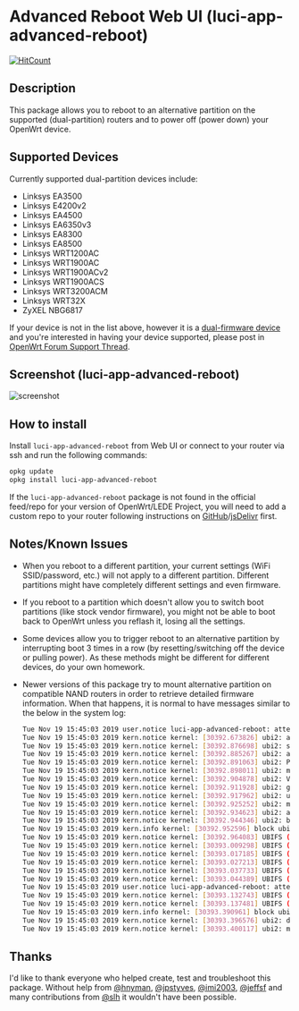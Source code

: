 <!-- markdownlint-disable MD013 -->
# Advanced Reboot Web UI (luci-app-advanced-reboot)

[![HitCount](http://hits.dwyl.com/stangri/openwrt/luci-app-advanced-reboot.svg)](http://hits.dwyl.com/stangri/openwrt/luci-app-advanced-reboot)

## Description

This package allows you to reboot to an alternative partition on the supported (dual-partition) routers and to power off (power down) your OpenWrt device.

## Supported Devices

Currently supported dual-partition devices include:

- Linksys EA3500
- Linksys E4200v2
- Linksys EA4500
- Linksys EA6350v3
- Linksys EA8300
- Linksys EA8500
- Linksys WRT1200AC
- Linksys WRT1900AC
- Linksys WRT1900ACv2
- Linksys WRT1900ACS
- Linksys WRT3200ACM
- Linksys WRT32X
- ZyXEL NBG6817

If your device is not in the list above, however it is a [dual-firmware device](https://openwrt.org/tag/dual_firmware?do=showtag&tag=dual_firmware) and you're interested in having your device supported, please post in [OpenWrt Forum Support Thread](https://forum.openwrt.org/t/web-ui-to-reboot-to-another-partition-dual-partition-routers/3423).

## Screenshot (luci-app-advanced-reboot)

![screenshot](https://cdn.jsdelivr.net/gh/stangri/openwrt_packages@master/screenshots/luci-app-advanced-reboot/screenshot02.png "screenshot")

## How to install

Install ```luci-app-advanced-reboot``` from Web UI or connect to your router via ssh and run the following commands:

```sh
opkg update
opkg install luci-app-advanced-reboot
```

If the ```luci-app-advanced-reboot``` package is not found in the official feed/repo for your version of OpenWrt/LEDE Project, you will need to add a custom repo to your router following instructions on [GitHub](https://github.com/stangri/openwrt_packages/blob/master/README.md#on-your-router)/[jsDelivr](https://cdn.jsdelivr.net/gh/stangri/openwrt_packages@master/README.md#on-your-router) first.

## Notes/Known Issues

- When you reboot to a different partition, your current settings (WiFi SSID/password, etc.) will not apply to a different partition. Different partitions might have completely different settings and even firmware.
- If you reboot to a partition which doesn't allow you to switch boot partitions (like stock vendor firmware), you might not be able to boot back to OpenWrt unless you reflash it, losing all the settings.
- Some devices allow you to trigger reboot to an alternative partition by interrupting boot 3 times in a row (by resetting/switching off the device or pulling power). As these methods might be different for different devices, do your own homework.
- Newer versions of this package try to mount alternative partition on compatible NAND routers in order to retrieve detailed firmware information. When that happens, it is normal to have messages similar to the below in the system log:

  ```sh
  Tue Nov 19 15:45:03 2019 user.notice luci-app-advanced-reboot: attempting to mount alternative   partition (mtd6)
  Tue Nov 19 15:45:03 2019 kern.notice kernel: [30392.673826] ubi2: attaching mtd6
  Tue Nov 19 15:45:03 2019 kern.notice kernel: [30392.876698] ubi2: scanning is finished
  Tue Nov 19 15:45:03 2019 kern.notice kernel: [30392.885267] ubi2: attached mtd6 (name "rootfs1", size   74 MiB)
  Tue Nov 19 15:45:03 2019 kern.notice kernel: [30392.891063] ubi2: PEB size: 131072 bytes (128 KiB),   LEB size: 126976 bytes
  Tue Nov 19 15:45:03 2019 kern.notice kernel: [30392.898011] ubi2: min./max. I/O unit sizes: 2048/2048,   sub-page size 2048
  Tue Nov 19 15:45:03 2019 kern.notice kernel: [30392.904878] ubi2: VID header offset: 2048 (aligned   2048), data offset: 4096
  Tue Nov 19 15:45:03 2019 kern.notice kernel: [30392.911928] ubi2: good PEBs: 592, bad PEBs: 0,   corrupted PEBs: 0
  Tue Nov 19 15:45:03 2019 kern.notice kernel: [30392.917962] ubi2: user volume: 2, internal volumes: 1,   max. volumes count: 128
  Tue Nov 19 15:45:03 2019 kern.notice kernel: [30392.925252] ubi2: max/mean erase counter: 48/32, WL   threshold: 4096, image sequence number: 1659081076
  Tue Nov 19 15:45:03 2019 kern.notice kernel: [30392.934623] ubi2: available PEBs: 0, total reserved   PEBs: 592, PEBs reserved for bad PEB handling: 40
  Tue Nov 19 15:45:03 2019 kern.notice kernel: [30392.944346] ubi2: background thread "ubi_bgt2d"   started, PID 26780
  Tue Nov 19 15:45:03 2019 kern.info kernel: [30392.952596] block ubiblock2_0: created from ubi2:0  (rootfs)
  Tue Nov 19 15:45:03 2019 kern.notice kernel: [30392.964083] UBIFS (ubi2:1): background thread   "ubifs_bgt2_1" started, PID 26787
  Tue Nov 19 15:45:03 2019 kern.notice kernel: [30393.009298] UBIFS (ubi2:1): UBIFS: mounted UBI device   2, volume 1, name "rootfs_data"
  Tue Nov 19 15:45:03 2019 kern.notice kernel: [30393.017185] UBIFS (ubi2:1): LEB size: 126976 bytes   (124 KiB), min./max. I/O unit sizes: 2048 bytes/2048 bytes
  Tue Nov 19 15:45:03 2019 kern.notice kernel: [30393.027213] UBIFS (ubi2:1): FS size: 61075456 bytes   (58 MiB, 481 LEBs), journal size 3047424 bytes (2 MiB, 24 LEBs)
  Tue Nov 19 15:45:03 2019 kern.notice kernel: [30393.037733] UBIFS (ubi2:1): reserved for root: 2884744   bytes (2817 KiB)
  Tue Nov 19 15:45:03 2019 kern.notice kernel: [30393.044389] UBIFS (ubi2:1): media format: w4/r0   (latest is w5/r0), UUID 76F0C52C-6197-4E00-B306-747262B06545, small LPT model
  Tue Nov 19 15:45:03 2019 user.notice luci-app-advanced-reboot: attempting to unmount alternative   partition (mtd6)
  Tue Nov 19 15:45:03 2019 kern.notice kernel: [30393.132743] UBIFS (ubi2:1): un-mount UBI device 2
  Tue Nov 19 15:45:03 2019 kern.notice kernel: [30393.137481] UBIFS (ubi2:1): background thread   "ubifs_bgt2_1" stops
  Tue Nov 19 15:45:03 2019 kern.info kernel: [30393.390961] block ubiblock2_0: released
  Tue Nov 19 15:45:03 2019 kern.notice kernel: [30393.396576] ubi2: detaching mtd6
  Tue Nov 19 15:45:03 2019 kern.notice kernel: [30393.400117] ubi2: mtd6 is detached
  ```

## Thanks

I'd like to thank everyone who helped create, test and troubleshoot this package. Without help from [@hnyman](https://github.com/hnyman), [@jpstyves](https://github.com/jpstyves), [@imi2003](https://github.com/imi2003), [@jeffsf](https://github.com/jeffsf) and many contributions from [@slh](https://github.com/pkgadd) it wouldn't have been possible.
